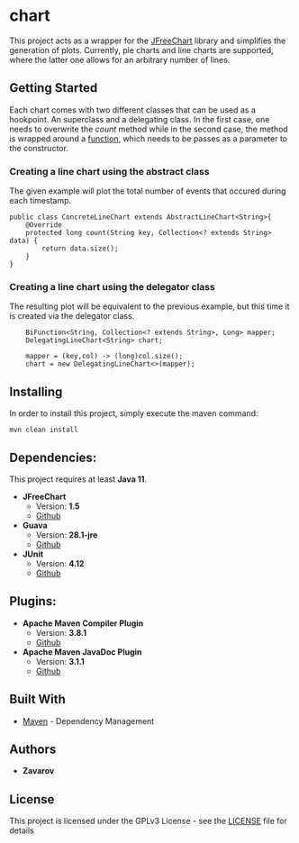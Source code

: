 # chart

This project acts as a wrapper for the [JFreeChart](http://www.jfree.org/jfreechart/) library and simplifies the generation of plots.
Currently, pie charts and line charts are supported, where the latter one allows for an arbitrary number of lines.

## Getting Started

Each chart comes with two different classes that can be used as a hookpoint. An superclass and a delegating class.
In the first case, one needs to overwrite the *count* method while in the second case, the method is wrapped around a [function](https://docs.oracle.com/javase/8/docs/api/java/util/function/Function.html), which needs to be passes as a parameter to the constructor.

### Creating a line chart using the abstract class

The given example will plot the total number of events that occured during each timestamp.
```
public class ConcreteLineChart extends AbstractLineChart<String>{
    @Override
    protected long count(String key, Collection<? extends String> data) {
        return data.size();
    }
}
```

### Creating a line chart using the delegator class

The resulting plot will be equivalent to the previous example, but this time it is created via the delegator class.
```
    BiFunction<String, Collection<? extends String>, Long> mapper;
    DelegatingLineChart<String> chart;
    
    mapper = (key,col) -> (long)col.size();
    chart = new DelegatingLineChart<>(mapper);
```

## Installing

In order to install this project, simply execute the maven command:

```
mvn clean install
```

## Dependencies:

This project requires at least **Java 11**.
 * **JFreeChart**
   * Version: **1.5**
   * [Github](https://github.com/jfree/jfreechart)
 * **Guava**
   * Version: **28.1-jre**
   * [Github](https://github.com/google/guava)
 * **JUnit**
   * Version: **4.12**
   * [Github](https://github.com/junit-team/junit4)

## Plugins:
 * **Apache Maven Compiler Plugin**
   * Version: **3.8.1**
   * [Github](https://github.com/apache/maven-compiler-plugin)
 * **Apache Maven JavaDoc Plugin**
   * Version: **3.1.1**
   * [Github](https://github.com/apache/maven-javadoc-plugin)

## Built With

* [Maven](https://maven.apache.org/) - Dependency Management

## Authors

* **Zavarov**

## License

This project is licensed under the GPLv3 License - see the [LICENSE](LICENSE) file for details
